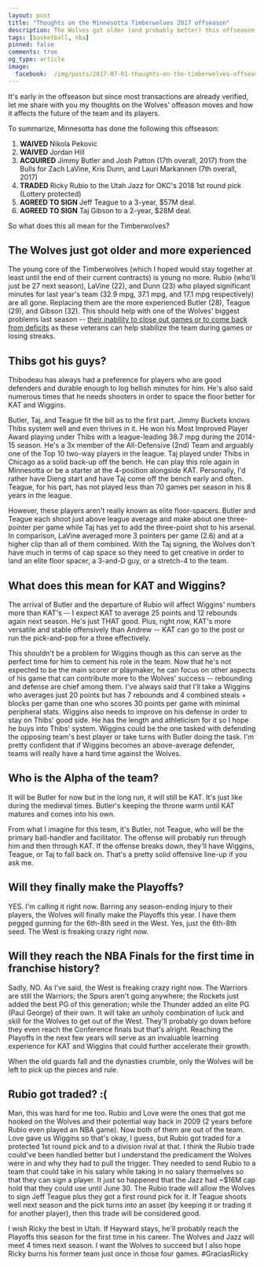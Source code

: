```yaml
---
layout: post
title: "Thoughts on the Minnesotta Timberwolves 2017 offseason"
description: The Wolves got older (and probably better) this offseason amidst the West becoming that much crazier.
tags: [basketball, nba]
pinned: false
comments: true
og_type: article
image:
  facebook:  /img/posts/2017-07-01-thoughts-on-the-timberwolves-offseason/MTimberwolves_Global-2017.png
---
```


It's early in the offseason but since most transactions are already verified, let me share with you my thoughts on the Wolves' offeason moves and how it affects the future of the team and its players.

To summarize, Minnesotta has done the following this offseason:
1. __WAIVED__ Nikola Pekovic
2. __WAIVED__ Jordan Hill
3. __ACQUIRED__ Jimmy Butler and Josh Patton (17th overall, 2017) from the Bulls for Zach LaVine, Kris Dunn, and Lauri Markannen (7th overall, 2017)
4. __TRADED__ Ricky Rubio to the Utah Jazz for OKC's 2018 1st round pick (Lottery protected)
5. __AGREED TO SIGN__ Jeff Teague to a 3-year, $57M deal.
6. __AGREED TO SIGN__ Taj Gibson to a 2-year, $28M deal.

So what does this all mean for the Timberwolves?

## The Wolves just got older and more experienced
The young core of the Timberwolves (which I hoped would stay together at least until the end of their current contracts) is young no more. Rubio (who'll just be 27 next season), LaVine (22), and Dunn (23) who played significant minutes for last year's team (32.9 mpg, 37.1 mpg, and 17.1 mpg respectively) are all gone. Replacing them are the more experienced Butler (28), Teague (29), and Gibson (32). This should help with one of the Wolves' biggest problems last season -- [their inability to close out games or to come back from deficits](https://benhur07b.github.io/2017/04/20/minnesotta-timberwolves-2016-2017-autopsy-the-good-the-bad-and-the-ugly.html) as these veterans can help stabilize the team during games or losing streaks.

## Thibs got his guys?
Thibodeau has always had a preference for players who are good defenders and durable enough to log hellish minutes for him. He's also said numerous times that he needs shooters in order to space the floor better for KAT and Wiggins.

Butler, Taj, and Teague fit the bill as to the first part. Jimmy Buckets knows Thibs system well and even thrives in it. He won his Most Improved Player Award playing under Thibs with a league-leading 38.7 mpg during the 2014-15 season. He's a 3x member of the All-Defensive (2nd) Team and arguably one of the Top 10 two-way players in the league. Taj played under Thibs in Chicago as a solid back-up off the bench. He can play this role again in Minnesotta or be a starter at the 4-position alongside KAT. Personally, I'd rather have Dieng start and have Taj come off the bench early and often. Teague, for his part, has not played less than 70 games per season in his 8 years in the league.

However, these players aren't really known as elite floor-spacers. Butler and Teague each shoot just above league average and make about one three-pointer per game while Taj has yet to add the three-point shot to his arsenal. In comparison, LaVine averaged more 3 pointers per game (2.6) and at a higher clip than all of them combined. With the Taj signing, the Wolves don't have much in terms of cap space so they need to get creative in order to land an elite floor spacer, a 3-and-D guy, or a stretch-4 to the team.

## What does this mean for KAT and Wiggins?
The arrival of Butler and the departure of Rubio will affect Wiggins' numbers more than KAT's -- I expect KAT to average 25 points and 12 rebounds again next season. He's just THAT good. Plus, right now, KAT's more versatile and stable offensively than Andrew -- KAT can go to the post or run the pick-and-pop for a three effectively.

This shouldn't be a problem for Wiggins though as this can serve as the perfect time for him to cement his role in the team. Now that he's not expected to be the main scorer or playmaker, he can focus on other aspects of his game that can contribute more to the Wolves' success -- rebounding and defense are chief among them. I've always said that I'll take a Wiggins who averages just 20 points but has 7 rebounds and 4 combined steals + blocks per game than one who scores 30 points per game with minimal peripheral stats. Wiggins also needs to improve on his defense in order to stay on Thibs' good side. He has the length and athleticism for it so I hope he buys into Thibs' system. Wiggins could be the one tasked with defending the opposing team's best player or take turns with Butler doing the task. I'm pretty confident that if Wiggins becomes an above-average defender, teams will really have a hard time against the Wolves.

## Who is the Alpha of the team?
It will be Butler for now but in the long run, it will still be KAT. It's just like during the medieval times. Butler's keeping the throne warm until KAT matures and comes into his own.

From what I imagine for this team, it's Butler, not Teague, who will be the primary ball-handler and facilitator. The offense will probably run through him and then through KAT. If the offense breaks down, they'll have Wiggins, Teague, or Taj to fall back on. That's a pretty solid offensive line-up if you ask me.

## Will they finally make the Playoffs?
YES. I'm calling it right now. Barring any season-ending injury to their players, the Wolves will finally make the Playoffs this year. I have them pegged gunning for the 6th-8th seed in the West. Yes, just the 6th-8th seed. The West is freaking crazy right now.

## Will they reach the NBA Finals for the first time in franchise history?
Sadly, NO. As I've said, the West is freaking crazy right now. The Warriors are still the Warriors; the Spurs aren't going anywhere; the Rockets just added the best PG of this generation; while the Thunder added an elite PG (Paul George) of their own. It will take an unholy combination of luck and skill for the Wolves to get out of the West. They'll probably go down before they even reach the Conference finals but that's alright. Reaching the Playoffs in the next few years will serve as an invaluable learning experience for KAT and Wiggins that could further accelerate their growth.

When the old guards fall and the dynasties crumble, only the Wolves will be left to pick up the pieces and rule.

## Rubio got traded? :(
Man, this was hard for me too. Rubio and Love were the ones that got me hooked on the Wolves and their potential way back in 2009 (2 years before Rubio even played an NBA game). Now both of them are out of the team. Love gave us Wiggins so that's okay, I guess, but Rubio got traded for a protected 1st round pick and to a division rival at that. I think the Rubio trade could've been handled better but I understand the predicament the Wolves were in and why they had to pull the trigger. They needed to send Rubio to a team that could take in his salary while taking in no salary themselves so that they can sign a player. It just so happened that the Jazz had ~$16M cap hold that they could use until June 30. The Rubio trade will allow the Wolves to sign Jeff Teague plus they got a first round pick for it. If Teague shoots well next season and the pick turns into an asset (by keeping it or trading it for another player), then this trade will be considered good.

I wish Ricky the best in Utah. If Hayward stays, he'll probably reach the Playoffs this season for the first time in his career. The Wolves and Jazz will meet 4 times next season. I want the Wolves to succeed but I also hope Ricky burns his former team just once in those four games. #GraciasRicky
